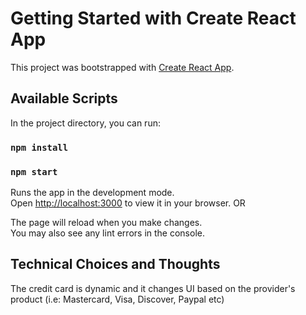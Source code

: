 # Getting Started with Create React App

This project was bootstrapped with [Create React App](https://github.com/facebook/create-react-app).

## Available Scripts

In the project directory, you can run:

### `npm install`

### `npm start`

Runs the app in the development mode.\
Open [http://localhost:3000](http://localhost:3000) to view it in your browser. OR 

The page will reload when you make changes.\
You may also see any lint errors in the console.

## Technical Choices and Thoughts

The credit card is dynamic and it changes UI based on the provider's product (i.e: Mastercard, Visa, Discover, Paypal etc)





